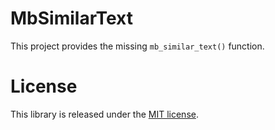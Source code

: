 MbSimilarText
=============

This project provides the missing `mb_similar_text()` function.

License
=======

This library is released under the [MIT license](LICENSE).
